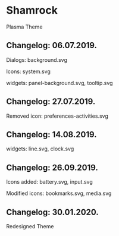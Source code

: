# Shamrock
Plasma Theme

Changelog: 06.07.2019.
----------------------

Dialogs: background.svg

Icons: system.svg

widgets: panel-background.svg, tooltip.svg

Changelog: 27.07.2019.
----------------------

 Removed icon: preferences-activities.svg
 
 Changelog: 14.08.2019.
 -----------------------
 
 widgets: line.svg, clock.svg
 
 Changelog: 26.09.2019.
 ----------------------
 
Icons added: battery.svg, input.svg

Modified icons: bookmarks.svg, media.svg

Changelog: 30.01.2020.
----------------------

Redesigned Theme
